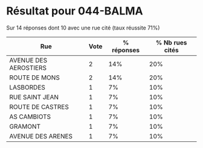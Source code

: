 # Résultat pour 044-BALMA

Sur 14 réponses dont 10 avec une rue cité (taux réussite 71%)

| Rue | Vote | % réponses | % Nb rues cités|
|-----|------|------------|----------------|
| AVENUE DES AEROSTIERS | 2 | 14% | 20%|
| ROUTE DE MONS | 2 | 14% | 20%|
| LASBORDES | 1 | 7% | 10%|
| RUE SAINT JEAN | 1 | 7% | 10%|
| ROUTE DE CASTRES | 1 | 7% | 10%|
| AS CAMBIOTS | 1 | 7% | 10%|
| GRAMONT | 1 | 7% | 10%|
| AVENUE DES ARENES | 1 | 7% | 10%|

